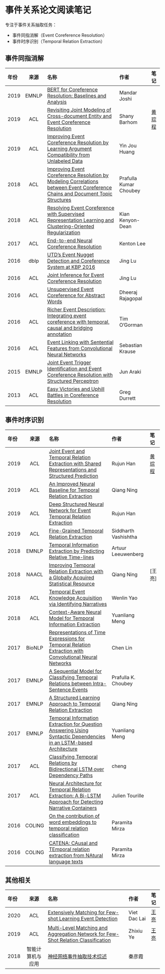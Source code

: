 # 事件关系论文阅读笔记

专注于事件关系抽取任务：

- 事件同指消解（Event Coreference Resolution）
- 事件时序识别（Temporal Relation Extraction）

## 事件同指消解

| 年份 | 来源 | 名称 | 作者 | 笔记 |
| :- | :-: | :- | :- | :- |
| 2019 | EMNLP | [BERT for Coreference Resolution: Baselines and Analysis](https://deepai.org/publication/bert-for-coreference-resolution-baselines-and-analysis) | Mandar Joshi |
| 2019 | ACL   | [Revisiting Joint Modeling of Cross-document Entity and Event Coreference Resolution](https://www.aclweb.org/anthology/P19-1409.pdf) | Shany Barhom | [黄琮程](https://zhevent.github.io/2020/10/09/Joint-Modeling-Coreference-Resolution/) |
| 2019 | ACL   | [Improving Event Coreference Resolution by Learning Argument Compatibility from Unlabeled Data](https://www.aclweb.org/anthology/N19-1085.pdf) | Yin Jou Huang |
| 2018 | ACL   | [Improving Event Coreference Resolution by Modeling Correlations between Event Coreference Chains and Document Topic Structures](https://www.aclweb.org/anthology/P18-1045.pdf) | Prafulla Kumar Choubey |
| 2018 | ACL   | [Resolving Event Coreference with Supervised Representation Learning and Clustering-Oriented Regularization](https://www.aclweb.org/anthology/S18-2001.pdf) | Kian Kenyon-Dean |
| 2017 | ACL   | [End-to-end Neural Coreference Resolution](https://www.aclweb.org/anthology/D17-1018.pdf) | Kenton Lee |
| 2016 | dblp  | [UTD’s Event Nugget Detection and Coreference System at KBP 2016](https://tac.nist.gov/publications/2016/participant.papers/TAC2016.UTD.proceedings.pdf) | Jing Lu |
| 2016 | ACL   | [Joint Inference for Event Coreference Resolution](https://www.aclweb.org/anthology/C16-1308.pdf) | Jing Lu |
| 2016 | ACL   | [Unsupervised Event Coreference for Abstract Words](https://www.aclweb.org/anthology/W16-6005.pdf) | Dheeraj Rajagopal |
| 2016 | ACL   | [Richer Event Description: Integrating event coreference with temporal, causal and bridging annotation](https://www.aclweb.org/anthology/W16-5706.pdf) | Tim O’Gorman |
| 2016 | ACL   | [Event Linking with Sentential Features from Convolutional Neural Networks](https://www.aclweb.org/anthology/K16-1024.pdf) | Sebastian Krause |
| 2015 | EMNLP | [Joint Event Trigger Identification and Event Coreference Resolution with Structured Perceptron](https://www.researchgate.net/publication/301446036_Joint_Event_Trigger_Identification_and_Event_Coreference_Resolution_with_Structured_Perceptron) | Jun Araki |
| 2013 | ACL   | [Easy Victories and Uphill Battles in Coreference Resolution](https://www.aclweb.org/anthology/D13-1203.pdf) | Greg Durrett |

## 事件时序识别

| 年份 | 来源 | 名称 | 作者 | 笔记 |
| :- | :-: | :- | :- | :- |
| 2019 | ACL    | [Joint Event and Temporal Relation Extraction with Shared Representations and Structured Prediction](https://www.aclweb.org/anthology/D19-1041/) | Rujun Han |[黄琮程](https://zhevent.github.io/2020/10/15/joint-event-and-temporal/)|
| 2019 | ACL    | [An Improved Neural Baseline for Temporal Relation Extraction](https://www.aclweb.org/anthology/D19-1642/) | Qiang Ning ||
| 2019 | ACL    | [Deep Structured Neural Network for Event Temporal Relation Extraction](https://www.aclweb.org/anthology/K19-1062/) | Rujun Han ||
| 2019 | ACL    | [Fine-Grained Temporal Relation Extraction](https://www.aclweb.org/anthology/S10-1010/) | Siddharth Vashishtha ||
| 2018 | EMNLP  | [Temporal Information Extraction by Predicting Relative Time-lines](https://www.aclweb.org/anthology/D18-1155/) | Artuur Leeuwenberg ||
| 2018 | NAACL  | [Improving Temporal Relation Extraction with a Globally Acquired Statistical Resource](https://www.aclweb.org/anthology/N18-1077/) | Qiang Ning | [王亮] |
| 2018 | ACL    | [Temporal Event Knowledge Acquisition via Identifying Narratives](https://www.aclweb.org/anthology/P18-1050/) | Wenlin Yao ||
| 2018 | ACL    | [Context-Aware Neural Model for Temporal Information Extraction](https://www.aclweb.org/anthology/P18-1049/) | Yuanliang Meng ||
| 2017 | BioNLP | [Representations of Time Expressions for Temporal Relation Extraction with Convolutional Neural Networks](https://www.aclweb.org/anthology/W17-2341/) | Chen Lin ||
| 2017 | EMNLP  | [A Sequential Model for Classifying Temporal Relations between Intra-Sentence Events](https://www.aclweb.org/anthology/D17-1190/) | Prafulla K. Choubey ||
| 2017 | EMNLP  | [A Structured Learning Approach to Temporal Relation Extraction](https://www.aclweb.org/anthology/D17-1108/) | Qiang Ning ||
| 2017 | EMNLP  | [Temporal Information Extraction for Question Answering Using Syntactic Dependencies in an LSTM-based Architecture](https://www.aclweb.org/anthology/D17-1092/) | Yuanliang Meng ||
| 2017 | ACL    | [Classifying Temporal Relations by Bidirectional LSTM over Dependency Paths](https://www.aclweb.org/anthology/P17-2001/) | cheng ||
| 2017 | ACL    | [Neural Architecture for Temporal Relation Extraction: A Bi-LSTM Approach for Detecting Narrative Containers](https://www.aclweb.org/anthology/P17-2035/) | Julien Tourille ||
| 2016 | COLING | [On the contribution of word embeddings to temporal relation classiﬁcation](https://www.aclweb.org/anthology/C16-1265/) | Paramita Mirza ||
| 2016 | COLING | [CATENA: CAusal and TEmporal relation extraction from NAtural language texts](https://www.aclweb.org/anthology/C16-1007/) | Paramita Mirza ||

## 其他相关

| 年份 | 来源 | 名称 | 作者 | 笔记 |
| :- | :-: | :- | :- | :- |
| 2020 | ACL | [Extensively Matching for Few-shot Learning Event Detection](https://www.aclweb.org/anthology/2020.nuse-1.5.pdf) | Viet Dac Lai | [王亮](https://zhevent.github.io/2020/10/09/few-shot-learning-event-detection/) |
| 2019 | ACL | [Multi-Level Matching and Aggregation Network for Few-Shot Relation Classification](https://www.aclweb.org/anthology/P19-1277.pdf) | Zhixiu Ye | [王亮](https://zhevent.github.io/2020/10/16/few-shot-relation-classification/) |
| 2018 | 智能计算机与应用 | [神经网络事件抽取技术综述](http://www.cnki.com.cn/Article/CJFDTotal-DLXZ201803002.htm) | 秦彦霞 |
